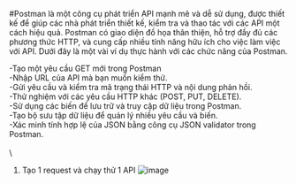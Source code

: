 #Postman là một công cụ phát triển API mạnh mẽ và dễ sử dụng, được thiết kế để giúp các nhà phát triển thiết kế, kiểm tra và thao tác với các API một cách hiệu quả. Postman có giao diện đồ họa thân thiện, hỗ trợ đầy đủ các phương thức HTTP, và cung cấp nhiều tính năng hữu ích cho việc làm việc với API.
Dưới đây là một vài ví dụ thực hành với các chức năng của Postman.

-Tạo một yêu cầu GET mới trong Postman\
-Nhập URL của API mà bạn muốn kiểm thử.\
-Gửi yêu cầu và kiểm tra mã trạng thái HTTP và nội dung phản hồi.\
-Thử nghiệm với các yêu cầu HTTP khác (POST, PUT, DELETE).\
-Sử dụng các biến để lưu trữ và truy cập dữ liệu trong Postman.\
-Tạo bộ sưu tập dữ liệu để quản lý nhiều yêu cầu và biến.\
-Xác minh tính hợp lệ của JSON bằng công cụ JSON validator trong Postman.\
\
\
1. Tạo 1 request và chạy thử 1 API
![image](https://github.com/tungsoi123/API_POSTMAN/assets/124906792/4e5f8948-5821-414e-8e11-91d99cdcd3b4)

